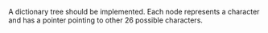 A dictionary tree should be implemented. Each node represents a character and has a pointer pointing to other 26 possible characters.